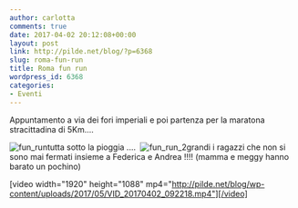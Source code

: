 ```yaml
---
author: carlotta
comments: true
date: 2017-04-02 20:12:08+00:00
layout: post
link: http://pilde.net/blog/?p=6368
slug: roma-fun-run
title: Roma fun run
wordpress_id: 6368
categories:
- Eventi
---
```


Appuntamento a via dei fori imperiali e poi partenza per la maratona stracittadina di 5Km....

![fun_run](http://pilde.net/blog/wp-content/uploads/2017/05/fun_run.jpg)tutta sotto la pioggia ....  ![fun_run_2](http://pilde.net/blog/wp-content/uploads/2017/05/fun_run_2.jpg)grandi i ragazzi che non si sono mai fermati insieme a Federica e Andrea !!!! (mamma e meggy hanno barato un pochino)

[video width="1920" height="1088" mp4="http://pilde.net/blog/wp-content/uploads/2017/05/VID_20170402_092218.mp4"][/video]

